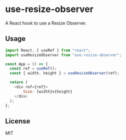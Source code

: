 # use-resize-observer

A React hook to use a Resize Observer.

## Usage

```js
import React, { useRef } from "react";
import useResizeObserver from "use-resize-observer";

const App = () => {
  const ref = useRef();
  const { width, height } = useResizeObserver(ref);

  return (
    <div ref={ref}>
        Size: {width}x{height}
    </div>
  );
};
```

## License

MIT
